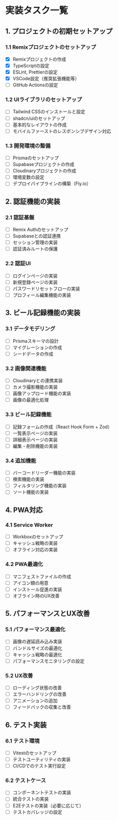 # 実装タスク一覧

## 1. プロジェクトの初期セットアップ

### 1.1 Remixプロジェクトのセットアップ
- [x] Remixプロジェクトの作成
- [x] TypeScriptの設定
- [x] ESLint, Prettierの設定
- [x] VSCode設定（推奨拡張機能等）
- [ ] GitHub Actionsの設定

### 1.2 UIライブラリのセットアップ
- [ ] Tailwind CSSのインストールと設定
- [ ] shadcn/uiのセットアップ
- [ ] 基本的なレイアウトの作成
- [ ] モバイルファーストのレスポンシブデザイン対応

### 1.3 開発環境の整備
- [ ] Prismaのセットアップ
- [ ] Supabaseプロジェクトの作成
- [ ] Cloudinaryプロジェクトの作成
- [ ] 環境変数の設定
- [ ] デプロイパイプラインの構築（Fly.io）

## 2. 認証機能の実装

### 2.1 認証基盤
- [ ] Remix Authのセットアップ
- [ ] Supabaseとの認証連携
- [ ] セッション管理の実装
- [ ] 認証済みルートの保護

### 2.2 認証UI
- [ ] ログインページの実装
- [ ] 新規登録ページの実装
- [ ] パスワードリセットフローの実装
- [ ] プロフィール編集機能の実装

## 3. ビール記録機能の実装

### 3.1 データモデリング
- [ ] Prismaスキーマの設計
- [ ] マイグレーションの作成
- [ ] シードデータの作成

### 3.2 画像関連機能
- [ ] Cloudinaryとの連携実装
- [ ] カメラ撮影機能の実装
- [ ] 画像アップロード機能の実装
- [ ] 画像の最適化処理

### 3.3 ビール記録機能
- [ ] 記録フォームの作成（React Hook Form + Zod）
- [ ] 一覧表示ページの実装
- [ ] 詳細表示ページの実装
- [ ] 編集・削除機能の実装

### 3.4 追加機能
- [ ] バーコードリーダー機能の実装
- [ ] 検索機能の実装
- [ ] フィルタリング機能の実装
- [ ] ソート機能の実装

## 4. PWA対応

### 4.1 Service Worker
- [ ] Workboxのセットアップ
- [ ] キャッシュ戦略の実装
- [ ] オフライン対応の実装

### 4.2 PWA最適化
- [ ] マニフェストファイルの作成
- [ ] アイコン類の用意
- [ ] インストール促進の実装
- [ ] オフライン時のUX改善

## 5. パフォーマンスとUX改善

### 5.1 パフォーマンス最適化
- [ ] 画像の遅延読み込み実装
- [ ] バンドルサイズの最適化
- [ ] キャッシュ戦略の最適化
- [ ] パフォーマンスモニタリングの設定

### 5.2 UX改善
- [ ] ローディング状態の改善
- [ ] エラーハンドリングの改善
- [ ] アニメーションの追加
- [ ] フィードバックの収集と改善

## 6. テスト実装

### 6.1 テスト環境
- [ ] Vitestのセットアップ
- [ ] テストユーティリティの実装
- [ ] CI/CDでのテスト実行設定

### 6.2 テストケース
- [ ] コンポーネントテストの実装
- [ ] 統合テストの実装
- [ ] E2Eテストの実装（必要に応じて）
- [ ] テストカバレッジの設定
